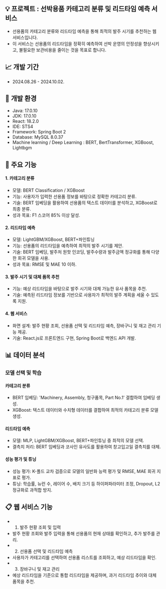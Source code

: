 
## 💡 프로젝트 : 선박용품 카테고리 분류 및 리드타임 예측 서비스
- 선용품의 카테고리 분류와 리드타임 예측을 통해 최적의 발주 시기를 추천하는 웹 서비스입니다.
- 이 서비스는 선용품의 리드타임을 정확히 예측하여 선박 운영의 안정성을 향상시키고, 불필요한 보관비용을 줄이는 것을 목표로 합니다.

## 📈 개발 기간
- 2024.08.26 - 2024.10.02.

## 🔧 개발 환경
- Java: 17.0.10
- JDK: 17.0.10
- React: 18.2.0
- IDE: STS4
- Framework: Spring Boot 2
- Database: MySQL 8.0.37
- Machine learning / Deep Learning : BERT, BertTransformer, XGBoost, Lightbgm

## 📌 주요 기능
#### 1. 카테고리 분류
- 모델: BERT Classification / XGBoost
- 기능: 사용자가 입력한 선용품 정보를 바탕으로 정확한 카테고리 분류.
- 기술: BERT 임베딩을 활용하여 선용품의 텍스트 데이터를 분석하고, XGBoost로 최종 분류.
- 성과 목표: F1 스코어 85% 이상 달성.
#### 2. 리드타임 예측
- 모델: LightGBM/XGBoost, BERT+파인튜닝
- 기능: 선용품의 리드타임을 예측하여 최적의 발주 시기를 제안.
- 기술: BERT 임베딩, 발주처 원핫 인코딩, 발주수량과 발주금액 정규화를 통해 다양한 회귀 모델을 사용.
- 성과 목표: RMSE 및 MAE 10 이하.
#### 3. 발주 시기 및 대체 품목 추천
- 기능: 예상 리드타임을 바탕으로 발주 시기와 대체 가능한 유사 품목을 추천.
- 기술: 예측된 리드타임 정보를 기반으로 사용자가 최적의 발주 계획을 세울 수 있도록 지원.
#### 4. 웹 서비스
- 화면 설계: 발주 현황 조회, 선용품 선택 및 리드타임 예측, 장바구니 및 재고 관리 기능 제공.
- 기술: React.js로 프론트엔드 구현, Spring Boot로 백엔드 API 개발.

## 📊 데이터 분석
### 모델 선택 및 학습
#### 카테고리 분류
- BERT 임베딩: 'Machinery, Assembly, 청구품목, Part No.1' 결합하여 임베딩 생성.
- XGBoost: 텍스트 데이터와 수치형 데이터를 결합하여 최적의 카테고리 분류 모델 생성.
#### 리드타임 예측
- 모델: MLP, LightGBM/XGBoost, BERT+파인튜닝 중 최적의 모델 선택.
- 결측치 처리: BERT 임베딩과 코사인 유사도를 활용하여 창고입고일 결측치를 대체.
#### 성능 평가 및 튜닝
- 성능 평가: K-폴드 교차 검증으로 모델의 일반화 능력 평가 및 RMSE, MAE 회귀 지표로 평가.
- 튜닝: 학습률, 뉴런 수, 레이어 수, 배치 크기 등 하이퍼파라미터 조정, Dropout, L2 정규화로 과적합 방지.
  
## 📋 웹 서비스 기능
- 1. 발주 현황 조회 및 입력
- 발주 현황 조회와 발주 입력을 통해 선용품의 현재 상태를 확인하고, 추가 발주를 관리.
- 2. 선용품 선택 및 리드타임 예측
- 사용자가 카테고리를 선택하여 선용품 리스트를 조회하고, 예상 리드타임을 확인.
- 3. 장바구니 및 재고 관리
- 예상 리드타임을 기준으로 통합 리드타임을 제공하며, 과거 리드타임 추이와 대체 품목을 추천.
